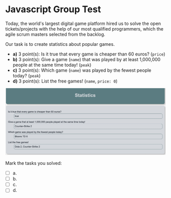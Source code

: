 # Javascript Group Test

Today, the world's largest digital game platform hired us to solve the open tickets/projects with the help of our most qualified programmers, which the agile scrum masters selected from the backlog.

Our task is to create statistics about popular games.

- **a)** 3 point(s): Is it true that every game is cheaper than 60 euros? (`price`)
- **b)** 3 point(s): Give a game (`name`) that was played by at least 1,000,000 people at the same time today! (`peak`)
- **c)** 3 point(s): Which game (`name`) was played by the fewest people today? (`peak`)
- **d)** 3 point(s): List the free games! (`name`, `price: 0`)

![statistics](src/statistics.jpg)

Mark the tasks you solved:
- [ ] a.
- [ ] b.
- [ ] c.
- [ ] d.